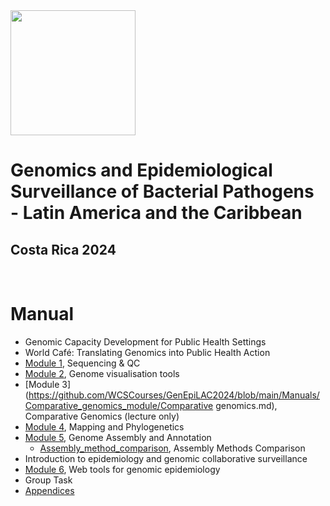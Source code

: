 <img src="https://coursesandconferences.wellcomeconnectingscience.org/wp-content/themes/wcc_courses_and_conferences/dist/assets/svg/logo.svg" width="200" height="200">

# Genomics and Epidemiological Surveillance of Bacterial Pathogens - Latin America and the Caribbean
## Costa Rica 2024

<br>

# Manual

- Genomic Capacity Development for Public Health Settings 
- World Café: Translating Genomics into Public Health Action
- [Module 1](), Sequencing & QC 
- [Module 2](https://github.com/WCSCourses/GenEpiLAC2024/blob/main/Manuals/Genome_visualisation_tools/Genome_visualisation_tools.md), Genome visualisation tools
- [Module 3](https://github.com/WCSCourses/GenEpiLAC2024/blob/main/Manuals/Comparative_genomics_module/Comparative genomics.md), Comparative Genomics (lecture only)
- [Module 4](https://github.com/WCSCourses/GenEpiLAC2024/blob/main/Manuals/Mapping_and_Phylogenetics/Mapping+Phylo.md), Mapping and Phylogenetics
- [Module 5](https://github.com/WCSCourses/GenEpiLAC2024/blob/main/Manuals/Genome_Assembly_Annotation/Assembly_analysis.md), Genome Assembly and Annotation
  - [Assembly_method_comparison](https://github.com/WCSCourses/GenEpiLAC2024/blob/main/Manuals/Assembly_method_comparison/Assembly_method_comparison.md), Assembly Methods Comparison
- Introduction to epidemiology and genomic collaborative surveillance 
- [Module 6](), Web tools for genomic epidemiology
- Group Task
- [Appendices]()
